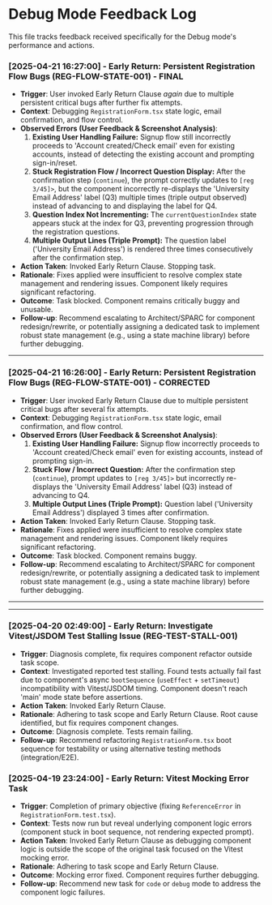 # Debug Mode Feedback Log

This file tracks feedback received specifically for the Debug mode's performance and actions.


### [2025-04-21 16:27:00] - Early Return: Persistent Registration Flow Bugs (REG-FLOW-STATE-001) - FINAL
- **Trigger**: User invoked Early Return Clause *again* due to multiple persistent critical bugs after further fix attempts.
- **Context**: Debugging `RegistrationForm.tsx` state logic, email confirmation, and flow control.
- **Observed Errors (User Feedback & Screenshot Analysis)**:
    1.  **Existing User Handling Failure:** Signup flow still incorrectly proceeds to 'Account created/Check email' even for existing accounts, instead of detecting the existing account and prompting sign-in/reset.
    2.  **Stuck Registration Flow / Incorrect Question Display:** After the confirmation step (`continue`), the prompt correctly updates to `[reg 3/45]>`, but the component incorrectly re-displays the 'University Email Address' label (Q3) multiple times (triple output observed) instead of advancing to and displaying the label for Q4.
    3.  **Question Index Not Incrementing:** The `currentQuestionIndex` state appears stuck at the index for Q3, preventing progression through the registration questions.
    4.  **Multiple Output Lines (Triple Prompt):** The question label ('University Email Address') is rendered three times consecutively after the confirmation step.
- **Action Taken**: Invoked Early Return Clause. Stopping task.
- **Rationale**: Fixes applied were insufficient to resolve complex state management and rendering issues. Component likely requires significant refactoring.
- **Outcome**: Task blocked. Component remains critically buggy and unusable.
- **Follow-up**: Recommend escalating to Architect/SPARC for component redesign/rewrite, or potentially assigning a dedicated task to implement robust state management (e.g., using a state machine library) before further debugging.

---


### [2025-04-21 16:26:00] - Early Return: Persistent Registration Flow Bugs (REG-FLOW-STATE-001) - CORRECTED
- **Trigger**: User invoked Early Return Clause due to multiple persistent critical bugs after several fix attempts.
- **Context**: Debugging `RegistrationForm.tsx` state logic, email confirmation, and flow control.
- **Observed Errors (User Feedback & Screenshot Analysis)**:
    1.  **Existing User Handling Failure:** Signup flow incorrectly proceeds to 'Account created/Check email' even for existing accounts, instead of prompting sign-in.
    2.  **Stuck Flow / Incorrect Question:** After the confirmation step (`continue`), prompt updates to `[reg 3/45]>` but incorrectly re-displays the 'University Email Address' label (Q3) instead of advancing to Q4.
    3.  **Multiple Output Lines (Triple Prompt):** Question label ('University Email Address') displayed 3 times after confirmation.
- **Action Taken**: Invoked Early Return Clause. Stopping task.
- **Rationale**: Fixes applied were insufficient to resolve complex state management and rendering issues. Component likely requires significant refactoring.
- **Outcome**: Task blocked. Component remains buggy.
- **Follow-up**: Recommend escalating to Architect/SPARC for component redesign/rewrite, or potentially assigning a dedicated task to implement robust state management (e.g., using a state machine library) before further debugging.

---

---
### [2025-04-20 02:49:00] - Early Return: Investigate Vitest/JSDOM Test Stalling Issue (REG-TEST-STALL-001)
- **Trigger**: Diagnosis complete, fix requires component refactor outside task scope.
- **Context**: Investigated reported test stalling. Found tests actually fail fast due to component's async `bootSequence` (`useEffect` + `setTimeout`) incompatibility with Vitest/JSDOM timing. Component doesn't reach 'main' mode state before assertions.
- **Action Taken**: Invoked Early Return Clause.
- **Rationale**: Adhering to task scope and Early Return Clause. Root cause identified, but fix requires component changes.
- **Outcome**: Diagnosis complete. Tests remain failing.
- **Follow-up**: Recommend refactoring `RegistrationForm.tsx` boot sequence for testability or using alternative testing methods (integration/E2E).


### [2025-04-19 23:24:00] - Early Return: Vitest Mocking Error Task
- **Trigger**: Completion of primary objective (fixing `ReferenceError` in `RegistrationForm.test.tsx`).
- **Context**: Tests now run but reveal underlying component logic errors (component stuck in boot sequence, not rendering expected prompt).
- **Action Taken**: Invoked Early Return Clause as debugging component logic is outside the scope of the original task focused on the Vitest mocking error.
- **Rationale**: Adhering to task scope and Early Return Clause.
- **Outcome**: Mocking error fixed. Component requires further debugging.
- **Follow-up**: Recommend new task for `code` or `debug` mode to address the component logic failures.

